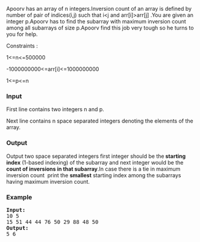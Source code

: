 <p>Apoorv has an array of n integers.Inversion count of an array is defined by number of pair of indices(i,j)  such that i&lt;j  and arr[i]&gt;arr[j] .You are given an integer p.Apoorv has to find the subarray with maximum inversion count among all subarrays of size p.Apoorv find this job very tough so he turns to you for help.</p>
<p>Constraints :</p>
<p>1&lt;=n&lt;=500000</p>
<p>-1000000000&lt;=arr[i]&lt;=1000000000</p>
<p>1&lt;=p&lt;=n</p>
<h3>Input</h3>
<p>First line contains two integers n and p.</p>
<p>Next line contains n space separated integers denoting the elements of the array.</p>
<h3>Output</h3>
<p>Output two space separated integers first integer should be the<strong> starting index</strong> (1-based indexing) of the subarray and next integer would be the <strong>count of inversions in that subarray</strong>.In case there is a tie in maximum inversion count&nbsp; print the <strong>smallest</strong> starting index among the subarrays having maximum inversion count.</p>
<h3>Example</h3>
<pre><strong>Input:</strong>
<span>10 5</span>
<span>15 51 44 44 76 50 29 88 48 50</span>
<strong>Output:</strong>
5 6
</pre>